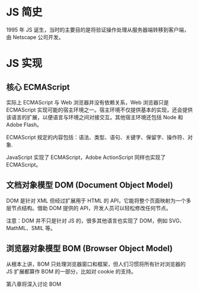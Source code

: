 # JS 简史
1995 年 JS 诞生，当时的主要目的是将验证操作处理从服务器端转移到客户端，由 Netscape 公司开发。

# JS 实现
## 核心 ECMAScript
实际上 ECMAScript 与 Web 浏览器并没有依赖关系，Web 浏览器只是 ECMAScript 实现可能的宿主环境之一。宿主环境不仅提供基本的实现，还会提供该语言的扩展，以便语言与环境之间对接交互。其他宿主环境还包括 Node 和 Adobe Flash。

ECMAScript 规定的内容包括：语法、类型、语句、关键字、保留字、操作符、对象.

JavaScript 实现了 ECMAScript，Adobe ActionScript 同样也实现了 ECMAScript。

## 文档对象模型 DOM (Document Object Model)
DOM 是针对 XML 但经过扩展用于 HTML 的 API，它能将整个页面映射为一个多层节点结构。借助 DOM 提供的 API，开发人员可以轻松修改任何节点。

注意：DOM 并不只是针对 JS 的，很多其他语言也实现了 DOM，例如 SVG、MathML、SMIL 等。


## 浏览器对象模型 BOM (Browser Object Model)
从根本上讲，BOM 只处理浏览器窗口和框架，但人们习惯将所有针对浏览器的 JS 扩展都算作 BOM 的一部分，比如对 cookie 的支持。

第八章将深入讨论 BOM
